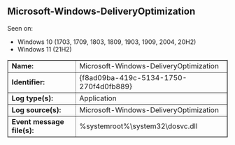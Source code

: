 ## Microsoft-Windows-DeliveryOptimization

Seen on:
* Windows 10 (1703, 1709, 1803, 1809, 1903, 1909, 2004, 20H2)
* Windows 11 (21H2)

<table border="1" class="docutils">
  <tbody>
    <tr>
      <td><b>Name:</b></td>
      <td>Microsoft-Windows-DeliveryOptimization</td>
    </tr>
    <tr>
      <td><b>Identifier:</b></td>
      <td>{f8ad09ba-419c-5134-1750-270f4d0fb889}</td>
    </tr>
    <tr>
      <td><b>Log type(s):</b></td>
      <td>Application</td>
    </tr>
    <tr>
      <td><b>Log source(s):</b></td>
      <td>Microsoft-Windows-DeliveryOptimization</td>
    </tr>
    <tr>
      <td><b>Event message file(s):</b></td>
      <td>%systemroot%\system32\dosvc.dll</td>
    </tr>
  </tbody>
</table>

&nbsp;

